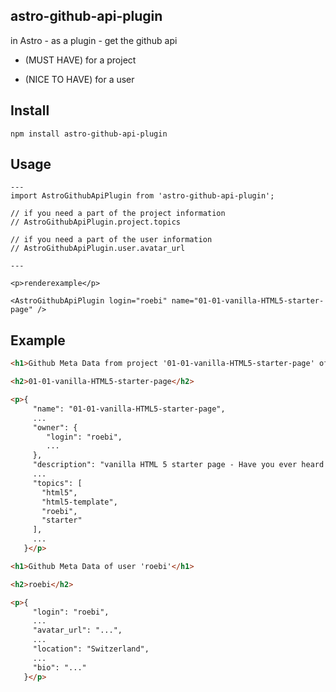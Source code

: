 ## astro-github-api-plugin

in Astro - as a plugin - get the github api

- (MUST HAVE) for a project

- (NICE TO HAVE) for a user

## Install

```git bash
npm install astro-github-api-plugin
```

## Usage

```astro
---
import AstroGithubApiPlugin from 'astro-github-api-plugin';

// if you need a part of the project information
// AstroGithubApiPlugin.project.topics

// if you need a part of the user information
// AstroGithubApiPlugin.user.avatar_url

---

<p>renderexample</p>

<AstroGithubApiPlugin login="roebi" name="01-01-vanilla-HTML5-starter-page" />
```
## Example

```html
<h1>Github Meta Data from project '01-01-vanilla-HTML5-starter-page' of user 'roebi'</h1>

<h2>01-01-vanilla-HTML5-starter-page</h2>

<p>{
     "name": "01-01-vanilla-HTML5-starter-page",
     ...
     "owner": {
        "login": "roebi",
        ...
     },
     "description": "vanilla HTML 5 starter page - Have you ever heard of this HTML 5 tags ?",
     ...
     "topics": [
       "html5",
       "html5-template",
       "roebi",
       "starter"
     ],
     ...
   }</p>

<h1>Github Meta Data of user 'roebi'</h1>

<h2>roebi</h2>

<p>{
     "login": "roebi",
     ...
     "avatar_url": "...",
     ...
     "location": "Switzerland",
     ...
     "bio": "..."
   }</p>
```
